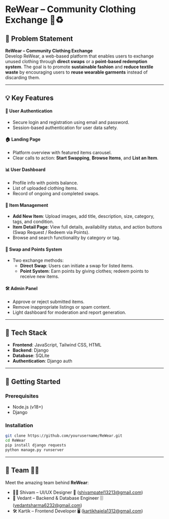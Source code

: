 # ReWear – Community Clothing Exchange 👚♻️



## 🧩 Problem Statement

**ReWear – Community Clothing Exchange**  
Develop ReWear, a web-based platform that enables users to exchange unused clothing through **direct swaps** or a **point-based redemption system**. The goal is to promote **sustainable fashion** and **reduce textile waste** by encouraging users to **reuse wearable garments** instead of discarding them.

---


## 💡 Key Features

#### 👤 User Authentication
- Secure login and registration using email and password.
- Session-based authentication for user data safety.

#### 🏠 Landing Page
- Platform overview with featured items carousel.
- Clear calls to action: **Start Swapping**, **Browse Items**, and **List an Item**.

#### 📊 User Dashboard
- Profile info with points balance.
- List of uploaded clothing items.
- Record of ongoing and completed swaps.

#### 👗 Item Management
- **Add New Item**: Upload images, add title, description, size, category, tags, and condition.
- **Item Detail Page**: View full details, availability status, and action buttons (Swap Request / Redeem via Points).
- Browse and search functionality by category or tag.

#### 🔄 Swap and Points System
- Two exchange methods:
  - **Direct Swap**: Users can initiate a swap for listed items.
  - **Point System**: Earn points by giving clothes; redeem points to receive new items.

#### 🛠️ Admin Panel
- Approve or reject submitted items.
- Remove inappropriate listings or spam content.
- Light dashboard for moderation and report generation.

---

## 🧱 Tech Stack

- **Frontend**: JavaScript, Tailwind CSS, HTML
- **Backend**: Django
- **Database**: SQLite
- **Authentication**: Django auth


---

## 🚀 Getting Started

### Prerequisites
- Node.js (v18+)
- Django

### Installation
```bash
git clone https://github.com/yourusername/ReWear.git
cd ReWear
pip install django requests
python manage.py runserver
```
---
## 🤝 Team 👥✨

Meet the amazing team behind **ReWear**:

- 👨‍💻 Shivam – UI/UX Designer 🎯 (shivampatel13213@gmail.com)
- 🎨 Vedant – Backend & Database Engineer 🗄️ (vedantsharma6232@gmail.com)
- 🛠️ Kartik – Frontend Developer 🖥️  (kartikhajela1312@gmail.com)

